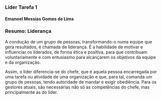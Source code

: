 ### Líder Tarefa 1

#### Emanoel Messias Gomes de Lima


### Resumo: Liderança

A condução de um grupo de pessoas, transformando-o numa equipe que gera resultados, é chamada de liderança. 
É a habilidade de motivar e influenciar os liderados, de forma ética e positiva, para que contribuam voluntariamente 
e com entusiasmo para alcançarem os objetivos da equipe e da organização.

Assim, o líder diferencia-se do chefe, que é aquela pessoa encarregada por uma tarefa ou atividade de uma
organização e que, para tal, comanda um grupo de pessoas, tendo autoridade de mandar e exigir obediência.
Para os gestores atuais, são necessárias não só as competências do chefe, mas principalmente as do líder.
